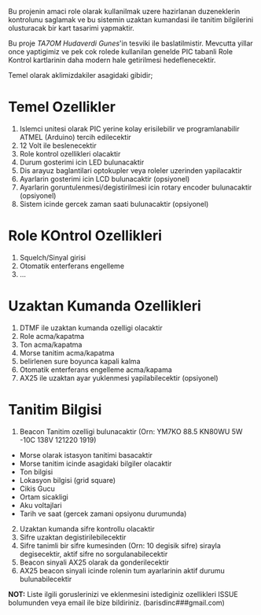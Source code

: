 Bu projenin amaci role olarak kullanilmak uzere hazirlanan duzeneklerin kontrolunu saglamak ve bu sistemin uzaktan kumandasi ile tanitim bilgilerini olusturacak bir kart tasarimi yapmaktir.

Bu proje *TA7OM Hudaverdi Gunes*'in tesviki ile baslatilmistir. Mevcutta yillar once yaptigimiz ve pek cok rolede kullanilan genelde PIC tabanli Role Kontrol kartlarinin daha modern hale getirilmesi hedeflenecektir.

Temel olarak aklimizdakiler asagidaki gibidir;

# Temel Ozellikler
1. Islemci unitesi olarak PIC yerine kolay erisilebilir ve programlanabilir ATMEL (Arduino) tercih edilecektir
2. 12 Volt ile beslenecektir
3. Role kontrol ozellikleri olacaktir
4. Durum gosterimi icin LED bulunacaktir
5. Dis arayuz baglantilari optokupler veya roleler uzerinden yapilacaktir
6. Ayarlarin gosterimi icin LCD bulunacaktir (opsiyonel)
7. Ayarlarin goruntulenmesi/degistirilmesi icin rotary encoder bulunacaktir (opsiyonel)
8. Sistem icinde gercek zaman saati bulunacaktir (opsiyonel)

# Role KOntrol Ozellikleri
1. Squelch/Sinyal girisi
2. Otomatik enterferans engelleme
3. ... 

# Uzaktan Kumanda Ozellikleri
1. DTMF ile uzaktan kumanda ozelligi olacaktir
2. Role acma/kapatma
3. Ton acma/kapatma
4. Morse tanitim acma/kapatma
5. belirlenen sure boyunca kapali kalma
6. Otomatik enterferans engelleme acma/kapama
7. AX25 ile uzaktan ayar yuklenmesi yapilabilecektir (opsiyonel)

# Tanitim Bilgisi
1. Beacon Tanitim ozelligi bulunacaktir (Orn: YM7KO 88.5 KN80WU 5W -10C 138V 121220 1919)
 * Morse olarak istasyon tanitimi basacaktir
 * Morse tanitim icinde asagidaki bilgiler olacaktir
 * Ton bilgisi
 * Lokasyon bilgisi (grid   square)
 * Cikis Gucu
 * Ortam sicakligi
 * Aku voltajlari
 * Tarih ve saat (gercek zamani opsiyonu durumunda)
2. Uzaktan kumanda sifre kontrollu olacaktir
 1. Sifre uzaktan degistirilebilecektir
 2. Sifre tanimli bir sifre kumesinden (Orn: 10 degisik sifre) sirayla degisecektir, aktif sifre no sorgulanabilecektir
3. Beacon sinyali AX25 olarak da gonderilecektir
 1. AX25 beacon sinyali icinde rolenin tum ayarlarinin aktif durumu bulunabilecektir

**NOT:** Liste ilgili goruslerinizi ve eklenmesini istediginiz ozellikleri ISSUE bolumunden veya email ile bize bildiriniz. (barisdinc###gmail.com) 
